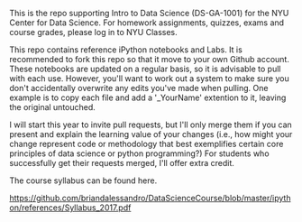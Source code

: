 This is the repo supporting Intro to Data Science (DS-GA-1001) for the NYU Center for Data Science. For homework assignments, quizzes, exams and course grades, please log in to NYU Classes.

This repo contains reference iPython notebooks and Labs. It is recommended to fork this repo so that it move to your own Github account. These notebooks are updated on a regular basis, so it is advisable to pull with each use. However, you'll want to work out a system to make sure you don't accidentally overwrite any edits you've made when pulling. One example is to copy each file and add a '_YourName' extention to it, leaving the original untouched. 

I will start this year to invite pull requests, but I'll only merge them if you can present and explain the learning value of your changes (i.e., how might your change represent code or methodology that best exemplifies certain core principles of data science or python programming?) For students who successfully get their requests merged, I'll offer extra credit.   

The course syllabus can be found here.

https://github.com/briandalessandro/DataScienceCourse/blob/master/ipython/references/Syllabus_2017.pdf
